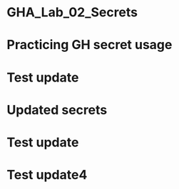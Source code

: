 # GHA_Lab_02_Secrets
# Practicing GH secret usage
# Test update
# Updated secrets
# Test update
# Test update4